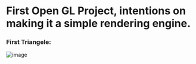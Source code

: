 # First Open GL Project, intentions on making it a simple rendering engine.

### First Triangele:
![image](https://github.com/user-attachments/assets/9f77cdb0-e9bb-4396-ad33-c76976264d6e)
